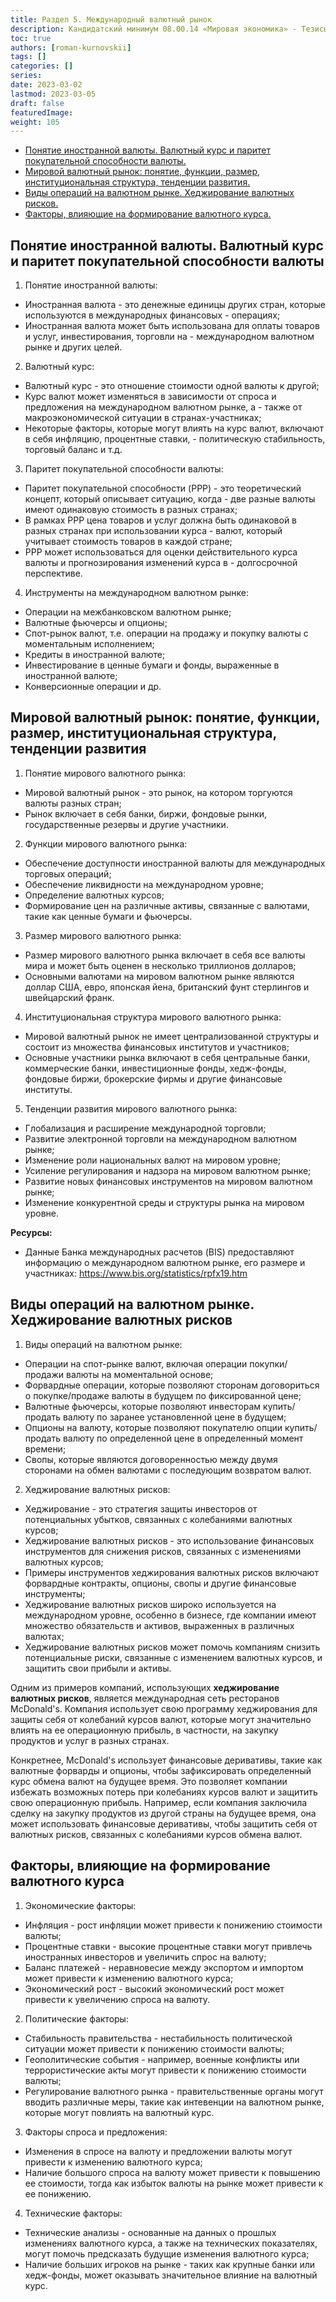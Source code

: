 ```yaml
---
title: Раздел 5. Международный валютный рынок
description: Кандидатский минимум 08.00.14 «Мировая экономика» - Тезисы ответов
toc: true
authors: [roman-kurnovskii]
tags: []
categories: []
series:
date: 2023-03-02
lastmod: 2023-03-05
draft: false
featuredImage:
weight: 105
---
```



- [Понятие иностранной валюты. Валютный курс и паритет покупательной способности валюты.](#понятие-иностранной-валюты-валютный-курс-и-паритет-покупательной-способности-валюты)
- [Мировой валютный рынок: понятие, функции, размер, институциональная структура, тенденции развития.](#мировой-валютный-рынок-понятие-функции-размер-институциональная-структура-тенденции-развития)
- [Виды операций на валютном рынке. Хеджирование валютных рисков.](#виды-операций-на-валютном-рынке-хеджирование-валютных-рисков)
- [Факторы, влияющие на формирование валютного курса.](#факторы-влияющие-на-формирование-валютного-курса)

## Понятие иностранной валюты. Валютный курс и паритет покупательной способности валюты

1. Понятие иностранной валюты:

- Иностранная валюта - это денежные единицы других стран, которые используются в международных финансовых - операциях;
- Иностранная валюта может быть использована для оплаты товаров и услуг, инвестирования, торговли на - международном валютном рынке и других целей.

2. Валютный курс:

- Валютный курс - это отношение стоимости одной валюты к другой;
- Курс валют может изменяться в зависимости от спроса и предложения на международном валютном рынке, а - также от макроэкономической ситуации в странах-участниках;
- Некоторые факторы, которые могут влиять на курс валют, включают в себя инфляцию, процентные ставки, - политическую стабильность, торговый баланс и т.д.

3. Паритет покупательной способности валюты:

- Паритет покупательной способности (PPP) - это теоретический концепт, который описывает ситуацию, когда - две разные валюты имеют одинаковую стоимость в разных странах;
- В рамках PPP цена товаров и услуг должна быть одинаковой в разных странах при использовании курса - валют, который учитывает стоимость товаров в каждой стране;
- PPP может использоваться для оценки действительного курса валюты и прогнозирования изменений курса в - долгосрочной перспективе.

4. Инструменты на международном валютном рынке:

- Операции на межбанковском валютном рынке;
- Валютные фьючерсы и опционы;
- Спот-рынок валют, т.е. операции на продажу и покупку валюты с моментальным исполнением;
- Кредиты в иностранной валюте;
- Инвестирование в ценные бумаги и фонды, выраженные в иностранной валюте;
- Конверсионные операции и др.

## Мировой валютный рынок: понятие, функции, размер, институциональная структура, тенденции развития

1. Понятие мирового валютного рынка:

- Мировой валютный рынок - это рынок, на котором торгуются валюты разных стран;
- Рынок включает в себя банки, биржи, фондовые рынки, государственные резервы и другие участники.

2. Функции мирового валютного рынка:

- Обеспечение доступности иностранной валюты для международных торговых операций;
- Обеспечение ликвидности на международном уровне;
- Определение валютных курсов;
- Формирование цен на различные активы, связанные с валютами, такие как ценные бумаги и фьючерсы.

3. Размер мирового валютного рынка:

- Размер мирового валютного рынка включает в себя все валюты мира и может быть оценен в несколько триллионов долларов;
- Основными валютами на мировом валютном рынке являются доллар США, евро, японская йена, британский фунт стерлингов и швейцарский франк.

4. Институциональная структура мирового валютного рынка:

- Мировой валютный рынок не имеет централизованной структуры и состоит из множества финансовых институтов и участников;
- Основные участники рынка включают в себя центральные банки, коммерческие банки, инвестиционные фонды, хедж-фонды, фондовые биржи, брокерские фирмы и другие финансовые институты.

5. Тенденции развития мирового валютного рынка:

- Глобализация и расширение международной торговли;
- Развитие электронной торговли на международном валютном рынке;
- Изменение роли национальных валют на мировом уровне;
- Усиление регулирования и надзора на мировом валютном рынке;
- Развитие новых финансовых инструментов на мировом валютном рынке;
- Изменение конкурентной среды и структуры рынка на мировом уровне.

**Ресурсы:**

- Данные Банка международных расчетов (BIS) предоставляют информацию о международном валютном рынке, его размере и участниках: <https://www.bis.org/statistics/rpfx19.htm>

## Виды операций на валютном рынке. Хеджирование валютных рисков

1. Виды операций на валютном рынке:

- Операции на спот-рынке валют, включая операции покупки/продажи валюты на моментальной основе;
- Форвардные операции, которые позволяют сторонам договориться о покупке/продаже валюты в будущем по фиксированной цене;
- Валютные фьючерсы, которые позволяют инвесторам купить/продать валюту по заранее установленной цене в будущем;
- Опционы на валюту, которые позволяют покупателю опции купить/продать валюту по определенной цене в определенный момент времени;
- Свопы, которые являются договоренностью между двумя сторонами на обмен валютами с последующим возвратом валют.

2. Хеджирование валютных рисков:

- Хеджирование - это стратегия защиты инвесторов от потенциальных убытков, связанных с колебаниями валютных курсов;
- Хеджирование валютных рисков - это использование финансовых инструментов для снижения рисков, связанных с изменениями валютных курсов;
- Примеры инструментов хеджирования валютных рисков включают форвардные контракты, опционы, свопы и другие финансовые инструменты;
- Хеджирование валютных рисков широко используется на международном уровне, особенно в бизнесе, где компании имеют множество обязательств и активов, выраженных в различных валютах;
- Хеджирование валютных рисков может помочь компаниям снизить потенциальные риски, связанные с изменением валютных курсов, и защитить свои прибыли и активы.

Одним из примеров компаний, использующих **хеджирование валютных рисков**, является международная сеть ресторанов McDonald's. Компания использует свою программу хеджирования для защиты себя от колебаний курсов валют, которые могут значительно влиять на ее операционную прибыль, в частности, на закупку продуктов и услуг в разных странах.

Конкретнее, McDonald's использует финансовые деривативы, такие как валютные форварды и опционы, чтобы зафиксировать определенный курс обмена валют на будущее время. Это позволяет компании избежать возможных потерь при колебаниях курсов валют и защитить свою операционную прибыль. Например, если компания заключила сделку на закупку продуктов из другой страны на будущее время, она может использовать финансовые деривативы, чтобы защитить себя от валютных рисков, связанных с колебаниями курсов обмена валют.

## Факторы, влияющие на формирование валютного курса

1. Экономические факторы:

- Инфляция - рост инфляции может привести к понижению стоимости валюты;
- Процентные ставки - высокие процентные ставки могут привлечь иностранных инвесторов и увеличить спрос на валюту;
- Баланс платежей - неравновесие между экспортом и импортом может привести к изменению валютного курса;
- Экономический рост - высокий экономический рост может привести к увеличению спроса на валюту.

2. Политические факторы:

- Стабильность правительства - нестабильность политической ситуации может привести к понижению стоимости валюты;
- Геополитические события - например, военные конфликты или террористические акты могут привести к понижению стоимости валюты;
- Регулирование валютного рынка - правительственные органы могут вводить различные меры, такие как интевенции на валютном рынке, которые могут повлиять на валютный курс.

3. Факторы спроса и предложения:

- Изменения в спросе на валюту и предложении валюты могут привести к изменению валютного курса;
- Наличие большого спроса на валюту может привести к повышению ее стоимости, тогда как избыток валюты на рынке может привести к ее понижению.

4. Технические факторы:

- Технические анализы - основанные на данных о прошлых изменениях валютного курса, а также на технических показателях, могут помочь предсказать будущие изменения валютного курса;
- Наличие больших игроков на рынке - таких как крупные банки или хедж-фонды, может оказывать значительное влияние на валютный курс.
